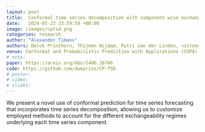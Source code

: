 ```yaml
---
layout: post
title:  Conformal time series decomposition with component-wise exchangeability
date:   2024-05-23 23:59:59 +00:00
image: /images/cptsd.png
categories: research
author: "Alexander Timans"
authors: Derck Prinzhorn, Thijmen Nijdam, Putri van der Linden, <strong>Alexander Timans</strong>
venue: Conformal and Probabilistic Prediction with Applications (COPA)
# note:
paper: https://arxiv.org/abs/2406.16766
code: https://github.com/dweprinz/CP-TSD
# poster: 
# video: 
# slides:
---
```


We present a novel use of conformal prediction for time series forecasting that incorporates time series decomposition, allowing us to customize employed methods to account for the different exchangeability regimes underlying each time series component.